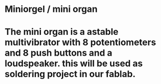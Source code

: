 # Miniorgel / mini organ

# The mini organ is a astable multivibrator with 8 potentiometers and 8 push buttons and a loudspeaker. this will be used as soldering project in our fablab.
